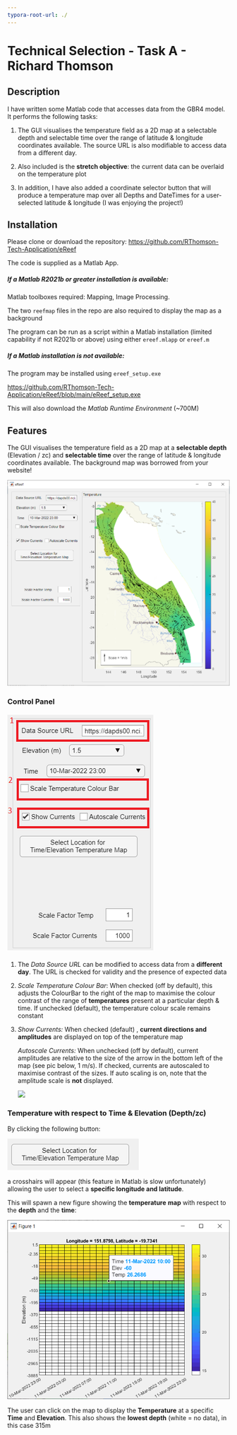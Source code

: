 ```yaml
---
typora-root-url: ./
---
```


# **Technical Selection - Task A - Richard Thomson**

## Description

I have written some Matlab code that accesses data from the GBR4 model. It performs the following tasks:

1. The GUI visualises the temperature field as a 2D map at a selectable depth and selectable time over the range of latitude & longitude coordinates available. The source URL is also modifiable to access data from a different day.

2. Also included is the **stretch objective**: the current data can be overlaid on the temperature plot

3. In addition, I have also added a coordinate selector button that will produce a temperature map over all Depths and DateTimes for a user-selected latitude & longitude (I was enjoying the project!)

   

## Installation

Please clone or download the repository: https://github.com/RThomson-Tech-Application/eReef

The code is supplied as a Matlab App. 

##### If a Matlab R2021b or greater installation is available:

Matlab toolboxes required: Mapping, Image Processing.

The two `reefmap` files in the repo are also required to display the map as a background

The program can be run as a script within a Matlab installation (limited capability if not R2021b or above) using either `ereef.mlapp` or `ereef.m`

##### If a Matlab installation is not available:

The program may be installed using `ereef_setup.exe`

https://github.com/RThomson-Tech-Application/eReef/blob/main/eReef_setup.exe

This will also download the *Matlab Runtime Environment* (~700M)



## Features

The GUI visualises the temperature field as a 2D map at a **selectable depth** (Elevation / zc) and **selectable time** over the range of latitude & longitude coordinates available. The background map was borrowed from your website!

![](/screenshots/mainGui.PNG)



### Control Panel

#### ![](/screenshots/controlPanel_URL.png)

1. The *Data Source URL* can be modified to access data from a **different day**. The URL is checked for validity and the presence of expected data

2. *Scale Temperature Colour Bar*: When checked (off by default), this adjusts the ColourBar to the right of the map to maximise the colour contrast of the range of **temperatures** present at a particular depth & time. If unchecked (default), the temperature colour scale remains constant

3. *Show Currents:* When checked (default) , **current directions and amplitudes** are displayed on top of the temperature map

   *Autoscale Currents:* When unchecked (off by default), current amplitudes are relative to the size of the arrow in the bottom left of the map (see pic below, 1 m/s). If checked, currents are autoscaled to maximise contrast of the sizes. If auto scaling is on, note that the amplitude scale is **not** displayed.

     ![](/currentsScale.PNG)



### Temperature with respect to Time & Elevation (Depth/zc) 

By clicking the following button:

![](/screenshots/button.PNG)

a crosshairs will appear (this feature in Matlab is slow unfortunately) allowing the user to select a **specific longitude and latitude**.

This will spawn a new figure showing the **temperature** **map** with respect to the **depth** and the **time**:

![](/screenshots/tempDepthTimeMap.PNG)

The user can click on the map to display the **Temperature** at a specific **Time** and **Elevation**. This also shows the **lowest depth** (white = no data), in this case 315m